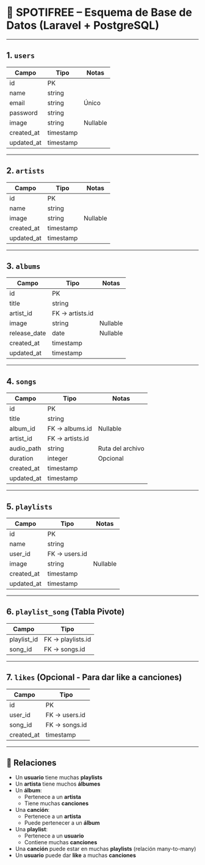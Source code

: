 # 🎵 SPOTIFREE – Esquema de Base de Datos (Laravel + PostgreSQL)

---

## 1. `users`
| Campo       | Tipo         | Notas        |
|-------------|--------------|--------------|
| id          | PK           |              |
| name        | string       |              |
| email       | string       | Único        |
| password    | string       |              |
| image       | string       | Nullable     |
| created_at  | timestamp    |              |
| updated_at  | timestamp    |              |

---

## 2. `artists`
| Campo       | Tipo         | Notas        |
|-------------|--------------|--------------|
| id          | PK           |              |
| name        | string       |              |
| image       | string       | Nullable     |
| created_at  | timestamp    |              |
| updated_at  | timestamp    |              |

---

## 3. `albums`
| Campo         | Tipo             | Notas        |
|---------------|------------------|--------------|
| id            | PK               |              |
| title         | string           |              |
| artist_id     | FK → artists.id  |              |
| image         | string           | Nullable     |
| release_date  | date             | Nullable     |
| created_at    | timestamp        |              |
| updated_at    | timestamp        |              |

---

## 4. `songs`
| Campo       | Tipo               | Notas              |
|-------------|--------------------|--------------------|
| id          | PK                 |                    |
| title       | string             |                    |
| album_id    | FK → albums.id     | Nullable           |
| artist_id   | FK → artists.id    |                    |
| audio_path  | string             | Ruta del archivo   |
| duration    | integer            | Opcional           |
| created_at  | timestamp          |                    |
| updated_at  | timestamp          |                    |

---

## 5. `playlists`
| Campo       | Tipo             | Notas        |
|-------------|------------------|--------------|
| id          | PK               |              |
| name        | string           |              |
| user_id     | FK → users.id    |              |
| image       | string           | Nullable     |
| created_at  | timestamp        |              |
| updated_at  | timestamp        |              |

---

## 6. `playlist_song` (Tabla Pivote)
| Campo       | Tipo                 |
|-------------|----------------------|
| playlist_id | FK → playlists.id    |
| song_id     | FK → songs.id        |

---

## 7. `likes` (Opcional - Para dar like a canciones)
| Campo       | Tipo               |
|-------------|--------------------|
| id          | PK                 |
| user_id     | FK → users.id      |
| song_id     | FK → songs.id      |
| created_at  | timestamp          |

---

## 🔗 Relaciones

- Un **usuario** tiene muchas **playlists**
- Un **artista** tiene muchos **álbumes**
- Un **álbum**:
  - Pertenece a un **artista**
  - Tiene muchas **canciones**
- Una **canción**:
  - Pertenece a un **artista**
  - Puede pertenecer a un **álbum**
- Una **playlist**:
  - Pertenece a un **usuario**
  - Contiene muchas **canciones**
- Una **canción** puede estar en muchas **playlists** (relación many-to-many)
- Un **usuario** puede dar **like** a muchas **canciones**